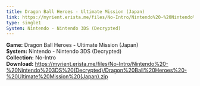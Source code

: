 ```yaml
---
title: Dragon Ball Heroes - Ultimate Mission (Japan)
link: https://myrient.erista.me/files/No-Intro/Nintendo%20-%20Nintendo%203DS%20(Decrypted)/Dragon%20Ball%20Heroes%20-%20Ultimate%20Mission%20(Japan).zip
type: single1
System: Nintendo - Nintendo 3DS (Decrypted)
---
```

<b>Game:</b> Dragon Ball Heroes - Ultimate Mission (Japan)<br>
<b>System:</b> Nintendo - Nintendo 3DS (Decrypted)<br>
<b>Collection:</b> No-Intro<br>
<b>Download:</b> https://myrient.erista.me/files/No-Intro/Nintendo%20-%20Nintendo%203DS%20(Decrypted)/Dragon%20Ball%20Heroes%20-%20Ultimate%20Mission%20(Japan).zip